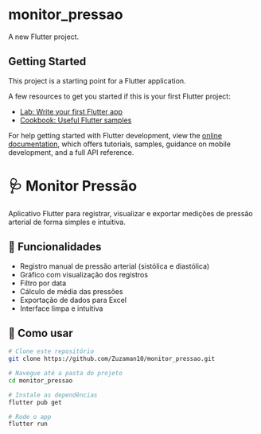 # monitor_pressao

A new Flutter project.

## Getting Started

This project is a starting point for a Flutter application.

A few resources to get you started if this is your first Flutter project:

- [Lab: Write your first Flutter app](https://docs.flutter.dev/get-started/codelab)
- [Cookbook: Useful Flutter samples](https://docs.flutter.dev/cookbook)

For help getting started with Flutter development, view the
[online documentation](https://docs.flutter.dev/), which offers tutorials,
samples, guidance on mobile development, and a full API reference.
# 🩺 Monitor Pressão

Aplicativo Flutter para registrar, visualizar e exportar medições de pressão arterial de forma simples e intuitiva.

## 📱 Funcionalidades

- Registro manual de pressão arterial (sistólica e diastólica)
- Gráfico com visualização dos registros
- Filtro por data
- Cálculo de média das pressões
- Exportação de dados para Excel
- Interface limpa e intuitiva

## 🚀 Como usar

```bash
# Clone este repositório
git clone https://github.com/Zuzaman10/monitor_pressao.git

# Navegue até a pasta do projeto
cd monitor_pressao

# Instale as dependências
flutter pub get

# Rode o app
flutter run
